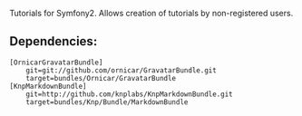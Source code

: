 Tutorials for Symfony2. Allows creation of tutorials by non-registered users.

## Dependencies:
```
[OrnicarGravatarBundle]
    git=git://github.com/ornicar/GravatarBundle.git
    target=bundles/Ornicar/GravatarBundle
[KnpMarkdownBundle]
    git=http://github.com/knplabs/KnpMarkdownBundle.git
    target=bundles/Knp/Bundle/MarkdownBundle
```